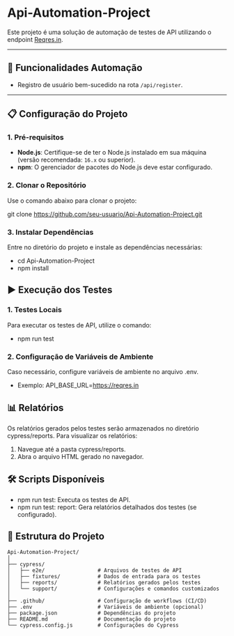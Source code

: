 # Api-Automation-Project

Este projeto é uma solução de automação de testes de API utilizando o endpoint [Reqres.in](https://reqres.in).

---

## 🚀 Funcionalidades Automação

- Registro de usuário bem-sucedido na rota `/api/register`.

---

## 📋 Configuração do Projeto

### **1. Pré-requisitos**
- **Node.js**: Certifique-se de ter o Node.js instalado em sua máquina (versão recomendada: `16.x` ou superior).
- **npm**: O gerenciador de pacotes do Node.js deve estar configurado.

### **2. Clonar o Repositório**
Use o comando abaixo para clonar o projeto:

git clone https://github.com/seu-usuario/Api-Automation-Project.git


### **3. Instalar Dependências**
Entre no diretório do projeto e instale as dependências necessárias:
- cd Api-Automation-Project
- npm install



## ▶️ Execução dos Testes
### **1. Testes Locais**
Para executar os testes de API, utilize o comando:
- npm run test

### **2. Configuração de Variáveis de Ambiente**
Caso necessário, configure variáveis de ambiente no arquivo .env. 
- Exemplo:
API_BASE_URL=https://reqres.in

## 📊 Relatórios
Os relatórios gerados pelos testes serão armazenados no diretório cypress/reports.
Para visualizar os relatórios:
1. Navegue até a pasta cypress/reports.
2. Abra o arquivo HTML gerado no navegador.

## 🛠️ Scripts Disponíveis
- npm run test: Executa os testes de API.
- npm run test: report: Gera relatórios detalhados dos testes (se configurado).

## 📂 Estrutura do Projeto
```plaintext
Api-Automation-Project/
│
├── cypress/
│   ├── e2e/                 # Arquivos de testes de API
│   ├── fixtures/            # Dados de entrada para os testes
│   ├── reports/             # Relatórios gerados pelos testes
│   └── support/             # Configurações e comandos customizados
│
├── .github/                 # Configuração de workflows (CI/CD)
├── .env                     # Variáveis de ambiente (opcional)
├── package.json             # Dependências do projeto
├── README.md                # Documentação do projeto
└── cypress.config.js        # Configurações do Cypress



